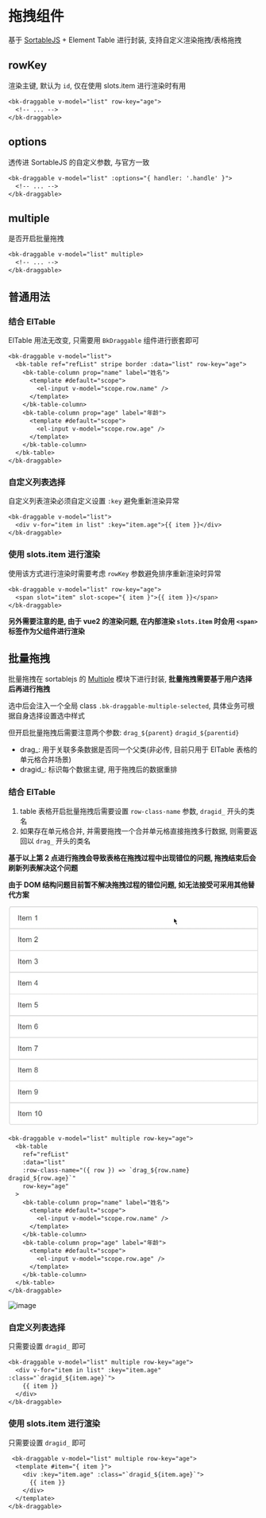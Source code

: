# 拖拽组件

基于 [SortableJS](https://github.com/SortableJS/Sortable) + Element Table 进行封装, 支持自定义渲染拖拽/表格拖拽

## rowKey

渲染主键, 默认为 `id`, 仅在使用 slots.item 进行渲染时有用

```vue
<bk-draggable v-model="list" row-key="age">
  <!-- ... -->
</bk-draggable>
```

## options

透传进 SortableJS 的自定义参数, 与官方一致 

```vue
<bk-draggable v-model="list" :options="{ handler: '.handle' }">
  <!-- ... -->
</bk-draggable>
```

## multiple

是否开启批量拖拽

```vue
<bk-draggable v-model="list" multiple>
  <!-- ... -->
</bk-draggable>
```

## 普通用法

### 结合 ElTable

ElTable 用法无改变, 只需要用 `BkDraggable` 组件进行嵌套即可

```vue
<bk-draggable v-model="list">
  <bk-table ref="refList" stripe border :data="list" row-key="age">
    <bk-table-column prop="name" label="姓名">
      <template #default="scope">
        <el-input v-model="scope.row.name" />
      </template>
    </bk-table-column>
    <bk-table-column prop="age" label="年龄">
      <template #default="scope">
        <el-input v-model="scope.row.age" />
      </template>
    </bk-table-column>
  </bk-table>
</bk-draggable>
```

### 自定义列表选择

自定义列表渲染必须自定义设置 `:key` 避免重新渲染异常

```vue
<bk-draggable v-model="list">
  <div v-for="item in list" :key="item.age">{{ item }}</div>
</bk-draggable>
```

### 使用 slots.item 进行渲染

使用该方式进行渲染时需要考虑 `rowKey` 参数避免排序重新渲染时异常

```vue
<bk-draggable v-model="list" row-key="age">
  <span slot="item" slot-scope="{ item }">{{ item }}</span>
</bk-draggable>
```

**另外需要注意的是, 由于 vue2 的渲染问题, 在内部渲染 `slots.item` 时会用 `<span>` 标签作为父组件进行渲染**

## 批量拖拽

批量拖拽在 sortablejs 的 [Multiple](https://github.com/SortableJS/Sortable/wiki/Dragging-Multiple-Items-in-Sortable) 模块下进行封装, **批量拖拽需要基于用户选择后再进行拖拽**

选中后会注入一个全局 class `.bk-draggable-multiple-selected`, 具体业务可根据自身选择设置选中样式

但开启批量拖拽后需要注意两个参数: `drag_${parent}` `dragid_${parentid}`
- drag_: 用于关联多条数据是否同一个父类(非必传, 目前只用于 ElTable 表格的单元格合并场景)
- dragid_: 标识每个数据主键, 用于拖拽后的数据重排

### 结合 ElTable

1. table 表格开启批量拖拽后需要设置 `row-class-name` 参数, `dragid_` 开头的类名
2. 如果存在单元格合并, 并需要拖拽一个合并单元格直接拖拽多行数据, 则需要返回以 `drag_` 开头的类名

**基于以上第 2 点进行拖拽会导致表格在拖拽过程中出现错位的问题, 拖拽结束后会刷新列表解决这个问题**

**由于 DOM 结构问题目前暂不解决拖拽过程的错位问题, 如无法接受可采用其他替代方案**

![image](../../../public/bk-draggable-multiple-example.gif)

```vue
<bk-draggable v-model="list" multiple row-key="age">
  <bk-table 
    ref="refList" 
    :data="list"
    :row-class-name="({ row }) => `drag_${row.name} dragid_${row.age}`" 
    row-key="age"
  >
    <bk-table-column prop="name" label="姓名">
      <template #default="scope">
        <el-input v-model="scope.row.name" />
      </template>
    </bk-table-column>
    <bk-table-column prop="age" label="年龄">
      <template #default="scope">
        <el-input v-model="scope.row.age" />
      </template>
    </bk-table-column>
  </bk-table>
</bk-draggable>
```

![image](../../../public/bk-draggable-multiple-table-example.gif)

### 自定义列表选择

只需要设置 `dragid_` 即可

```vue
<bk-draggable v-model="list" multiple row-key="age">
  <div v-for="item in list" :key="item.age" :class="`dragid_${item.age}`">
    {{ item }}
  </div>
</bk-draggable>
```

### 使用 slots.item 进行渲染

只需要设置 `dragid_` 即可

```vue
 <bk-draggable v-model="list" multiple row-key="age">
  <template #item="{ item }">
    <div :key="item.age" :class="`dragid_${item.age}`">
      {{ item }}
    </div>
  </template>
</bk-draggable>
```
